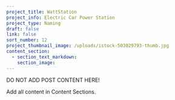 ```yaml
---
project_title: WattStation
project_info: Electric Car Power Station
project_type: Naming
draft: false
link: false
sort_number: 12
project_thumbnail_image: /uploads/istock-503029793-thumb.jpg
content_section:
  - section_text_markdown:
    section_image:
---
```



DO NOT ADD POST CONTENT HERE!

Add all content in Content Sections.